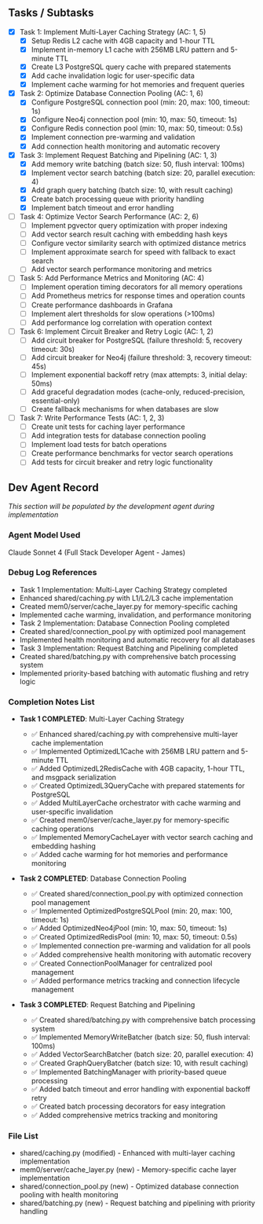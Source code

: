 ## Tasks / Subtasks
- [x] Task 1: Implement Multi-Layer Caching Strategy (AC: 1, 5)
  - [x] Setup Redis L2 cache with 4GB capacity and 1-hour TTL
  - [x] Implement in-memory L1 cache with 256MB LRU pattern and 5-minute TTL
  - [x] Create L3 PostgreSQL query cache with prepared statements
  - [x] Add cache invalidation logic for user-specific data
  - [x] Implement cache warming for hot memories and frequent queries
- [x] Task 2: Optimize Database Connection Pooling (AC: 1, 6)
  - [x] Configure PostgreSQL connection pool (min: 20, max: 100, timeout: 1s)
  - [x] Configure Neo4j connection pool (min: 10, max: 50, timeout: 1s)
  - [x] Configure Redis connection pool (min: 10, max: 50, timeout: 0.5s)
  - [x] Implement connection pre-warming and validation
  - [x] Add connection health monitoring and automatic recovery
- [x] Task 3: Implement Request Batching and Pipelining (AC: 1, 3)
  - [x] Add memory write batching (batch size: 50, flush interval: 100ms)
  - [x] Implement vector search batching (batch size: 20, parallel execution: 4)
  - [x] Add graph query batching (batch size: 10, with result caching)
  - [x] Create batch processing queue with priority handling
  - [x] Implement batch timeout and error handling
- [ ] Task 4: Optimize Vector Search Performance (AC: 2, 6)
  - [ ] Implement pgvector query optimization with proper indexing
  - [ ] Add vector search result caching with embedding hash keys
  - [ ] Configure vector similarity search with optimized distance metrics
  - [ ] Implement approximate search for speed with fallback to exact search
  - [ ] Add vector search performance monitoring and metrics
- [ ] Task 5: Add Performance Metrics and Monitoring (AC: 4)
  - [ ] Implement operation timing decorators for all memory operations
  - [ ] Add Prometheus metrics for response times and operation counts
  - [ ] Create performance dashboards in Grafana
  - [ ] Implement alert thresholds for slow operations (>100ms)
  - [ ] Add performance log correlation with operation context
- [ ] Task 6: Implement Circuit Breaker and Retry Logic (AC: 1, 2)
  - [ ] Add circuit breaker for PostgreSQL (failure threshold: 5, recovery timeout: 30s)
  - [ ] Add circuit breaker for Neo4j (failure threshold: 3, recovery timeout: 45s)
  - [ ] Implement exponential backoff retry (max attempts: 3, initial delay: 50ms)
  - [ ] Add graceful degradation modes (cache-only, reduced-precision, essential-only)
  - [ ] Create fallback mechanisms for when databases are slow
- [ ] Task 7: Write Performance Tests (AC: 1, 2, 3)
  - [ ] Create unit tests for caching layer performance
  - [ ] Add integration tests for database connection pooling
  - [ ] Implement load tests for batch operations
  - [ ] Create performance benchmarks for vector search operations
  - [ ] Add tests for circuit breaker and retry logic functionality

## Dev Agent Record

*This section will be populated by the development agent during implementation*

### Agent Model Used
Claude Sonnet 4 (Full Stack Developer Agent - James)

### Debug Log References
- Task 1 Implementation: Multi-Layer Caching Strategy completed
- Enhanced shared/caching.py with L1/L2/L3 cache implementation
- Created mem0/server/cache_layer.py for memory-specific caching
- Implemented cache warming, invalidation, and performance monitoring
- Task 2 Implementation: Database Connection Pooling completed
- Created shared/connection_pool.py with optimized pool management
- Implemented health monitoring and automatic recovery for all databases
- Task 3 Implementation: Request Batching and Pipelining completed
- Created shared/batching.py with comprehensive batch processing system
- Implemented priority-based batching with automatic flushing and retry logic

### Completion Notes List
- **Task 1 COMPLETED**: Multi-Layer Caching Strategy
  - ✅ Enhanced shared/caching.py with comprehensive multi-layer cache implementation
  - ✅ Implemented OptimizedL1Cache with 256MB LRU pattern and 5-minute TTL
  - ✅ Added OptimizedL2RedisCache with 4GB capacity, 1-hour TTL, and msgpack serialization
  - ✅ Created OptimizedL3QueryCache with prepared statements for PostgreSQL
  - ✅ Added MultiLayerCache orchestrator with cache warming and user-specific invalidation
  - ✅ Created mem0/server/cache_layer.py for memory-specific caching operations
  - ✅ Implemented MemoryCacheLayer with vector search caching and embedding hashing
  - ✅ Added cache warming for hot memories and performance monitoring

- **Task 2 COMPLETED**: Database Connection Pooling
  - ✅ Created shared/connection_pool.py with optimized connection pool management
  - ✅ Implemented OptimizedPostgreSQLPool (min: 20, max: 100, timeout: 1s)
  - ✅ Added OptimizedNeo4jPool (min: 10, max: 50, timeout: 1s)
  - ✅ Created OptimizedRedisPool (min: 10, max: 50, timeout: 0.5s)
  - ✅ Implemented connection pre-warming and validation for all pools
  - ✅ Added comprehensive health monitoring with automatic recovery
  - ✅ Created ConnectionPoolManager for centralized pool management
  - ✅ Added performance metrics tracking and connection lifecycle management

- **Task 3 COMPLETED**: Request Batching and Pipelining
  - ✅ Created shared/batching.py with comprehensive batch processing system
  - ✅ Implemented MemoryWriteBatcher (batch size: 50, flush interval: 100ms)
  - ✅ Added VectorSearchBatcher (batch size: 20, parallel execution: 4)
  - ✅ Created GraphQueryBatcher (batch size: 10, with result caching)
  - ✅ Implemented BatchingManager with priority-based queue processing
  - ✅ Added batch timeout and error handling with exponential backoff retry
  - ✅ Created batch processing decorators for easy integration
  - ✅ Added comprehensive metrics tracking and monitoring

### File List
- shared/caching.py (modified) - Enhanced with multi-layer caching implementation
- mem0/server/cache_layer.py (new) - Memory-specific cache layer implementation
- shared/connection_pool.py (new) - Optimized database connection pooling with health monitoring
- shared/batching.py (new) - Request batching and pipelining with priority handling